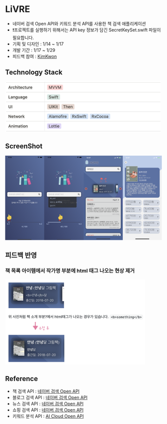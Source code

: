 # LiVRE
* 네이버 검색 Open API와 키워드 분석 API를 사용한 책 검색 애플리케이션
* ❗️프로젝트를 실행하기 위해서는 API key 정보가 담긴 SecretKeySet.swift 파일이 필요합니다.
* 기획 및 디자인 : 1/14 ~ 1/17
* 개발 기간 : 1/17 ~ 1/29
* 피드백 참여 : [KimKwon](https://github.com/KimKwon)

## Technology Stack
<img src="./image/tech-stack.png" width=500 />

## ScreenShot
<img src="./image/main-screenshot.png" width=900 />

## 피드백 반영
### 책 목록 아이템에서 작가명 부분에 html 태그 나오는 현상 제거
<img src="./image/feedback1.png" width=450 />


## Reference
* 책 검색 API : [네이버 검색 Open API](https://developers.naver.com/docs/search/book/)
* 블로그 검색 API : [네이버 검색 Open API](https://developers.naver.com/docs/search/blog/)
* 뉴스 검색 API : [네이버 검색 Open API](https://developers.naver.com/docs/search/news/)
* 쇼핑 검색 API : [네이버 검색 Open API](https://developers.naver.com/docs/search/shopping/)
* 키워드 분석 API : [AI Cloud Open API](https://www.saltlux.ai/)
